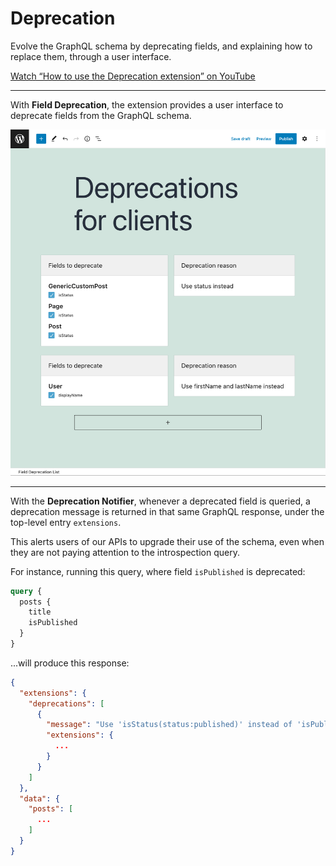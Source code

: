# Deprecation

Evolve the GraphQL schema by deprecating fields, and explaining how to replace them, through a user interface.

[Watch “How to use the Deprecation extension” on YouTube](https://www.youtube.com/watch?v=PLeJqLPsFE8)

---

With **Field Deprecation**, the extension provides a user interface to deprecate fields from the GraphQL schema.

<div class="img-width-1024" markdown=1>

![Field Deprecation List editor](../../../../../extensions/field-deprecation/docs/images/field-deprecation-list.png "Field Deprecation List editor")

</div>

---

With the **Deprecation Notifier**, whenever a deprecated field is queried, a deprecation message is returned in that same GraphQL response, under the top-level entry `extensions`.

This alerts users of our APIs to upgrade their use of the schema, even when they are not paying attention to the introspection query.

For instance, running this query, where field `isPublished` is deprecated:

```graphql
query {
  posts {
    title
    isPublished
  }
}
```

...will produce this response:

```json
{
  "extensions": {
    "deprecations": [
      {
        "message": "Use 'isStatus(status:published)' instead of 'isPublished'",
        "extensions": {
          ...
        }
      }
    ]
  },
  "data": {
    "posts": [
      ...
    ]
  }
}
```

<!-- ## List of bundled extensions

- [Deprecation Notifier](../../../../../extensions/deprecation-notifier/docs/modules/deprecation-notifier/en.md)
- [Field Deprecation](../../../../../extensions/field-deprecation/docs/modules/field-deprecation/en.md) -->
